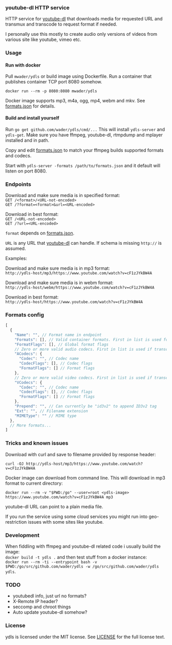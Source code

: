 ### youtube-dl HTTP service

HTTP service for [youtube-dl](https://yt-dl.org) that downloads media for
requested URL and transmux and transcode to request format if needed.

I personally use this mostly to create audio only versions of videos from
various site like youtube, vimeo etc.

### Usage

#### Run with docker

Pull `mwader/ydls` or build image using Dockerfile. Run a container that publishes container TCP port 8080 somehow.

`docker run --rm -p 8080:8080 mwader/ydls `

Docker image supports mp3, m4a, ogg, mp4, webm and mkv. See
[formats.json](formats.json) for details.

#### Build and install yourself

Run `go get github.com/wader/ydls/cmd/...` This  will install `ydls-server` and
`ydls-get`. Make sure you have ffmpeg, youtube-dl, rtmpdump and mplayer
installed and in path.

Copy and edit [formats.json](formats.json) to match your ffmpeg builds
supported formats and codecs.

Start with `ydls-server -formats /path/to/formats.json` and it default will listen
on port 8080.

### Endpoints

Download and make sure media is in specified format:  
`GET /<format>/<URL-not-encoded>`  
`GET /?format=<format>&url=<URL-encoded>`

Download in best format:  
`GET /<URL-not-encoded>`  
`GET /?url=<URL-encoded>`  

`format` depends on [formats.json](formats.json).

`URL` is any URL that [youtube-dl](https://yt-dl.org) can handle.
If schema is missing `http://` is assumed.

Examples:

Download and make sure media is in mp3 format:  
`http://ydls-host/mp3/https://www.youtube.com/watch?v=cF1zJYkBW4A`

Download and make sure media is in webm format:  
`http://ydls-host/webm/https://www.youtube.com/watch?v=cF1zJYkBW4A`

Download in best format:  
`http://ydls-host/https://www.youtube.com/watch?v=cF1zJYkBW4A`

### Formats config

```javascript
[
  {
    "Name": "", // Format name in endpoint
    "Formats": [], // Valid container formats. First in list is used for muxing
    "FormatFlags": [], // Global format flags
    // Zero or more valid audio codecs. First in list is used if transcoding is needed
    "ACodecs": {
      "Codec": "", // Codec name
      "CodecFlags": [], // Codec flags
      "FormatFlags": [] // Format flags
    },
    // Zero or more valid video codecs. First in list is used if transcoding is needed
    "VCodecs": {
      "Codec": "", // Codec name
      "CodecFlags": [], // Codec flags
      "FormatFlags": [] // Format flags
    },
    "Prepend": "", // Can currently be "id3v2" to append ID3v2 tag
    "Ext": "", // Filename extension
    "MIMEType": "" // MIME type
  },
  // More formats...
]
```

### Tricks and known issues

Download with curl and save to filename provided by response header:

`curl -OJ http://ydls-host/mp3/https://www.youtube.com/watch?v=cF1zJYkBW4A`

Docker image can download from command line. This will download in mp3 format
to current directory:

`docker run --rm -v "$PWD:/go" --user=root <ydls-image> https://www.youtube.com/watch?v=cF1zJYkBW4A mp3`

youtube-dl URL can point to a plain media file.

If you run the service using some cloud services you might run into geo-restriction
issues with some sites like youtube.

### Development

When fiddling with ffmpeg and youtube-dl related code i usually build the image:  
`docker build -t ydls .`
and then test stuff from a docker instance:  
`docker run --rm -ti --entrypoint bash -v $PWD:/go/src/github.com/wader/ydls -w /go/src/github.com/wader/ydls ydls`.

### TODO

- youtubedl info, just url no formats?
- X-Remote IP header?
- seccomp and chroot things
- Auto update youtube-dl somehow?

### License

ydls is licensed under the MIT license. See [LICENSE](LICENSE) for the full license text.
